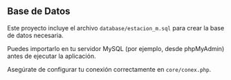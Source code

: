 ## Base de Datos

Este proyecto incluye el archivo `database/estacion_m.sql` para crear la base de datos necesaria.

Puedes importarlo en tu servidor MySQL (por ejemplo, desde phpMyAdmin) antes de ejecutar la aplicación.

Asegúrate de configurar tu conexión correctamente en `core/conex.php`.

